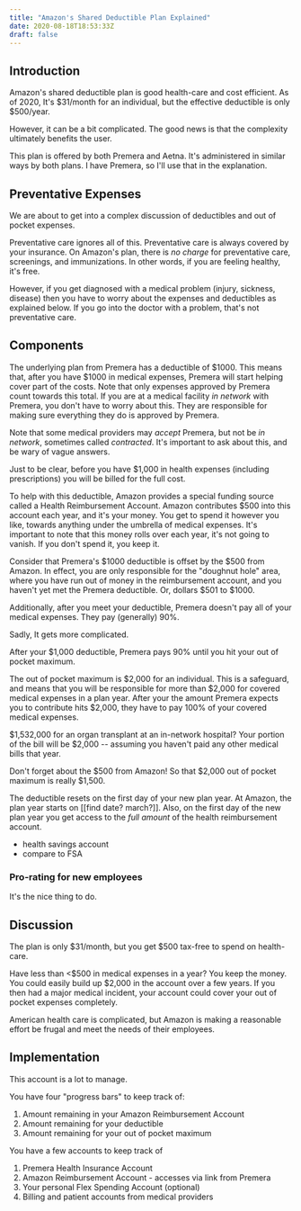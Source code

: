 ```yaml
---
title: "Amazon's Shared Deductible Plan Explained"
date: 2020-08-18T18:53:33Z
draft: false
---
```


## Introduction

Amazon's shared deductible plan is good health-care and cost efficient. As of 2020, It's $31/month for an individual, but the effective deductible is only $500/year. 

However, it can be a bit complicated. The good news is that the complexity ultimately benefits the user.

This plan is offered by both Premera and Aetna. It's administered in similar ways by both plans. I have Premera, so I'll use that in the explanation. 

## Preventative Expenses
We are about to get into a complex discussion of deductibles and out of pocket expenses. 

Preventative care ignores all of this. Preventative care is always covered by your insurance. On Amazon's plan, there is *no charge* for preventative care, screenings, and immunizations. In other words, if you are feeling healthy, it's free. 

However, if you get diagnosed with a medical problem (injury, sickness, disease) then you have to worry about the expenses and deductibles as explained below. If you go into the doctor with a problem, that's not preventative care. 

## Components
The underlying plan from Premera has a deductible of $1000. This means that, after you have $1000 in medical expenses, Premera will start helping cover part of the costs. Note that only expenses approved by Premera count towards this total. If you are at a medical facility *in network* with Premera, you don't have to worry about this. They are responsible for making sure everything they do is approved by Premera. 

Note that some medical providers may *accept* Premera, but not be *in network*, sometimes called *contracted*. It's important to ask about this, and be wary of vague answers. 

Just to be clear, before you have $1,000 in health expenses (including prescriptions) you will be billed for the full cost. 

To help with this deductible, Amazon provides a special funding source called a Health Reimbursement Account. Amazon contributes $500 into this account each year, and it's your money. You get to spend it however you like, towards anything under the umbrella of medical expenses. It's important to note that this money rolls over each year, it's not going to vanish. If you don't spend it, you keep it. 

Consider that Premera's $1000 deductible is offset by the $500 from Amazon. In effect, you are only responsible for the "doughnut hole" area, where you have run out of money in the reimbursement account, and you haven't yet met the Premera deductible. Or, dollars $501 to $1000. 

Additionally, after you meet your deductible, Premera doesn't pay all of your medical expenses. They pay (generally) 90%. 

Sadly, It gets more complicated. 

After your $1,000 deductible, Premera pays 90% until you hit your out of pocket maximum. 

The out of pocket maximum is $2,000 for an individual. This is a safeguard, and means that you will be responsible for more than $2,000 for covered medical expenses in a plan year. After your the amount Premera expects you to contribute hits $2,000, they have to pay 100% of your covered medical expenses.

$1,532,000 for an organ transplant at an in-network hospital? Your portion of the bill will be $2,000 -- assuming you haven't paid any other medical bills that year.

Don't forget about the $500 from Amazon! So that $2,000 out of pocket maximum is really $1,500. 

The deductible resets on the first day of your new plan year. At Amazon, the plan year starts on [[find date? march?]]. Also, on the first day of the new plan year you get access to the *full amount* of the health reimbursement account. 

- health savings account
- compare to FSA 

### Pro-rating for new employees
It's the nice thing to do.

## Discussion
The plan is only $31/month, but you get $500 tax-free to spend on health-care. 

Have less than <$500 in medical expenses in a year? You keep the money. You could easily build up $2,000 in the account over a few years. If you then had a major medical incident, your account could cover your out of pocket expenses completely. 

American health care is complicated, but Amazon is making a reasonable effort be frugal and meet the needs of their employees. 

## Implementation
This account is a lot to manage. 

You have four "progress bars" to keep track of:
1. Amount remaining in your Amazon Reimbursement Account
2. Amount remaining for your deductible
3. Amount remaining for your out of pocket maximum

You have a few accounts to keep track of
1. Premera Health Insurance Account
2. Amazon Reimbursement Account - accesses via link from Premera
3. Your personal Flex Spending Account (optional)
4. Billing and patient accounts from medical providers

